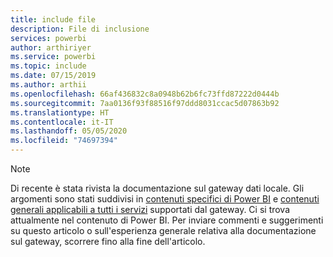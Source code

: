```yaml
---
title: include file
description: File di inclusione
services: powerbi
author: arthiriyer
ms.service: powerbi
ms.topic: include
ms.date: 07/15/2019
ms.author: arthii
ms.openlocfilehash: 66af436832c8a0948b62b6fc73ffd87222d0444b
ms.sourcegitcommit: 7aa0136f93f88516f97ddd8031ccac5d07863b92
ms.translationtype: HT
ms.contentlocale: it-IT
ms.lasthandoff: 05/05/2020
ms.locfileid: "74697394"
---
```

> [!NOTE]
> Di recente è stata rivista la documentazione sul gateway dati locale. Gli argomenti sono stati suddivisi in [contenuti specifici di Power BI](/power-bi/service-gateway-onprem) e [contenuti generali applicabili a tutti i servizi](/data-integration/gateway/service-gateway-onprem) supportati dal gateway. Ci si trova attualmente nel contenuto di Power BI. Per inviare commenti e suggerimenti su questo articolo o sull'esperienza generale relativa alla documentazione sul gateway, scorrere fino alla fine dell'articolo.